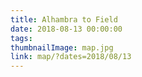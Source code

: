 ```yaml
---
title: Alhambra to Field
date: 2018-08-13 00:00:00
tags:
thumbnailImage: map.jpg
link: map/?dates=2018/08/13
---
```

<!-- excerpt -->
